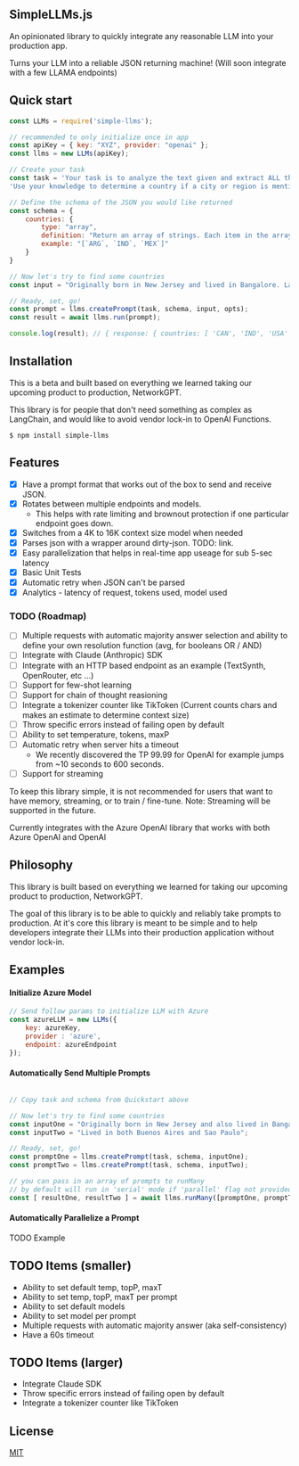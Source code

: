 ## SimpleLLMs.js
An opinionated library to quickly integrate any reasonable LLM into your production app.

Turns your LLM into a reliable JSON returning machine! 
(Will soon integrate with a few LLAMA endpoints)

## Quick start
```js
const LLMs = require('simple-llms');

// recommended to only initialize once in app
const apiKey = { key: "XYZ", provider: "openai" };
const llms = new LLMs(apiKey);

// Create your task
const task = 'Your task is to analyze the text given and extract ALL the countries mentioned.' + 
'Use your knowledge to determine a country if a city or region is mentioned.';

// Define the schema of the JSON you would like returned
const schema = {
    countries: {
        type: "array",
        definition: "Return an array of strings. Each item in the array is a country mentioned in the text given. If the same country is mentioned multiple times, only return it once. Return each country as 3 letter ISO Alpha-3 code. For example Ukraine would be UKR.",
        example: "[`ARG`, `IND`, `MEX`]"
    }
}

// Now let's try to find some countries
const input = "Originally born in New Jersey and lived in Bangalore. Later I went to university in Vancouver (Canada)."

// Ready, set, go!
const prompt = llms.createPrompt(task, schema, input, opts);
const result = await llms.run(prompt);

console.log(result); // { response: { countries: [ 'CAN', 'IND', 'USA' ] }, analytics: Object }
```

## Installation

This is a beta and built based on everything we learned taking our upcoming product to production, NetworkGPT.

This library is for people that don't need something as complex as LangChain, and would like to avoid vendor lock-in to OpenAI Functions.

```console
$ npm install simple-llms
```

## Features
- [X] Have a prompt format that works out of the box to send and receive JSON.
- [X] Rotates between multiple endpoints and models. 
  - This helps with rate limiting and brownout protection if one particular endpoint goes down.
- [X] Switches from a 4K to 16K context size model when needed
- [X] Parses json with a wrapper around dirty-json. TODO: link.
- [X] Easy parallelization that helps in real-time app useage for sub 5-sec latency
- [X] Basic Unit Tests
- [X] Automatic retry when JSON can't be parsed
- [X] Analytics - latency of request, tokens used, model used

### TODO (Roadmap)
- [ ] Multiple requests with automatic majority answer selection and ability to define your own resolution function (avg, for booleans OR / AND)
- [ ] Integrate with Claude (Anthropic) SDK
- [ ] Integrate with an HTTP based endpoint as an example (TextSynth, OpenRouter, etc ...)
- [ ] Support for few-shot learning
- [ ] Support for chain of thought reasioning
- [ ] Integrate a tokenizer counter like TikToken (Current counts chars and makes an estimate to determine context size)
- [ ] Throw specific errors instead of failing open by default
- [ ] Ability to set temperature, tokens, maxP
- [ ] Automatic retry when server hits a timeout 
  - We recently discovered the TP 99.99 for OpenAI for example jumps from ~10 seconds to 600 seconds.
- [ ] Support for streaming

To keep this library simple, it is not recommended for users that want to have memory, streaming, or to train / fine-tune. Note: Streaming will be supported in the future.

Currently integrates with the Azure OpenAI library that works with both Azure OpenAI and OpenAI


## Philosophy
This library is built based on everything we learned for taking our upcoming product to production, NetworkGPT. 

The goal of this library is to be able to quickly and reliably take prompts to production. At it's core this library is meant to be simple and to help developers integrate their LLMs into their production application without vendor lock-in.

## Examples
#### Initialize Azure Model

```js
// Send follow params to initialize LLM with Azure
const azureLLM = new LLMs({ 
    key: azureKey, 
    provider : 'azure', 
    endpoint: azureEndpoint
});
```

#### Automatically Send Multiple Prompts
```js

// Copy task and schema from Quickstart above

// Now let's try to find some countries
const inputOne = "Originally born in New Jersey and also lived in Bangalore. Later I went to university in Vancouver (Canada).";
const inputTwo = "Lived in both Buenos Aires and Sao Paulo";

// Ready, set, go!
const promptOne = llms.createPrompt(task, schema, inputOne);
const promptTwo = llms.createPrompt(task, schema, inputTwo);

// you can pass in an array of prompts to runMany
// by default will run in 'serial' mode if 'parallel' flag not provided
const [ resultOne, resultTwo ] = await llms.runMany([promptOne, promptTwo], 'parallel');

```

#### Automatically Parallelize a Prompt
TODO Example

## TODO Items (smaller)
- Ability to set default temp, topP, maxT
- Ability to set temp, topP, maxT per prompt
- Ability to set default models
- Ability to set model per prompt
- Multiple requests with automatic majority answer (aka self-consistency)
- Have a 60s timeout

## TODO Items (larger)
- Integrate Claude SDK
- Throw specific errors instead of failing open by default
- Integrate a tokenizer counter like TikToken

## License

  [MIT](LICENSE)
